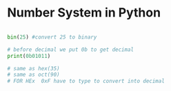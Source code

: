 # Number System in Python


```python

bin(25) #convert 25 to binary

# before decimal we put 0b to get decimal 
print(0b01011)

# same as hex(35)
# same as oct(90)
# FOR HEx  0xF have to type to convert into decimal


```